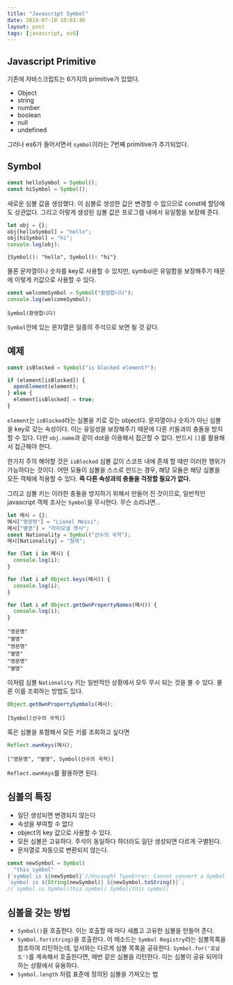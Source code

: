 ```yaml
---
title: "Javascript Symbol"
date: 2019-07-18 10:03:36
layout: post
tags: [javascript, es6]
---
```


## Javascript Primitive

기존에 자바스크립트는 6가지의 primitive가 있었다.

- Object
- string
- number
- boolean
- null
- undefined

그러나 es6가 들어서면서 `symbol`이라는 7번째 primitive가 추가되었다.

## Symbol

```javascript
const helloSymbol = Symbol();
const hiSymbol = Symbol();
```

새로운 심볼 값을 생성했다. 이 심볼로 생성한 값은 변경할 수 없으므로 const에 할당에도 상관없다. 그리고 이렇게 생성된 심볼 값은 프로그램 내에서 유일함을 보장해 준다.

```javascript
let obj = {};
obj[helloSymbol] = "hello";
obj[hiSymbol] = "hi";
console.log(obj);
```

```
{Symbol(): "hello", Symbol(): "hi"}
```

물론 문자열이나 숫자를 key로 사용할 수 있지만, symbol은 유일함을 보장해주기 때문에 이렇게 키값으로 사용할 수 있다.

```javascript
const welcomeSymbol = Symbol("환영합니다");
console.log(welcomeSymbol);
```

```
Symbol(환영합니다)
```

`Symbol`안에 있는 문자열은 일종의 주석으로 보면 될 것 같다.

## 예제

```javascript
const isBlocked = Symbol("is blocked element?");

if (element[isBlocked]) {
  openElement(element);
} else {
  element[isBlocked] = true;
}
```

`element`는 `isBlocked`라는 심볼을 키로 갖는 object다. 문자열이나 숫자가 아닌 심볼을 key로 갖는 속성이다. 이는 유일성을 보장해주기 때문에 다른 키들과의 충돌을 방지할 수 있다. 다만 `obj.name`과 같이 dot을 이용해서 접근할 수 없다. 반드시 `[]`를 활용해서 접근해야 한다.

한가지 주의 해야할 것은 `isBlocked` 심볼 값이 스코프 내에 존재 할 때만 이러한 행위가 가능하다는 것이다. 어떤 모듈이 심볼을 스스로 만드는 경우, 해당 모듈은 해당 심볼을 모든 객체에 적용할 수 있다. **즉 다른 속성과의 충돌을 걱정할 필요가 없다.**

그리고 심볼 키는 이러한 충돌을 방지하기 위해서 만들어 진 것이므로, 일반적인 javascript 객체 조사는 `Symbol`을 무시한다. 무슨 소리냐면...

```javascript
let 메시 = {};
메시["영문명"] = "Lionel Messi";
메시["별명"] = "라이오넬 멧시";
const Nationality = Symbol("선수의 국적");
메시[Nationality] = "칠레";

for (let i in 메시) {
  console.log(i);
}

for (let i of Object.keys(메시)) {
  console.log(i);
}

for (let i of Object.getOwnPropertyNames(메시)) {
  console.log(i);
}
```

```
"영문명"
"별명"
"영문명"
"별명"
"영문명"
"별명"
```

이처럼 심볼 `Nationality` 키는 일반적인 상황에서 모두 무시 되는 것을 볼 수 있다. 물론 이를 조회하는 방법도 있다.

```javascript
Object.getOwnPropertySymbols(메시);
```

```
[Symbol(선수의 국적)]
```

혹은 심볼을 포함해서 모든 키를 조회하고 싶다면

```javascript
Reflect.ownKeys(메시);
```

```
["영문명", "별명", Symbol(선수의 국적)]
```

`Reflect.ownKeys`를 활용하면 된다.

## 심볼의 특징

- 일단 생성되면 변경되지 않는다
- 속성을 부여할 수 없다
- object의 key 값으로 사용할 수 있다.
- 모든 심볼은 고유하다. 주석이 동일하다 하더라도 일단 생성되면 다르게 구별된다.
- 문자열로 자동으로 변환되지 않는다.

```javascript
const newSymbol = Symbol(
  "this symbol"
)`symbol is ${newSymbol}`//Uncaught TypeError: Cannot convert a Symbol value to a string
`symbol is ${String(newSymbol)} ${newSymbol.toString()}`;
// symbol is Symbol(this symbol) Symbol(this symbol)
```

## 심볼을 갖는 방법

- `Symbol()`을 호출한다. 이는 호출할 때 마다 새롭고 고유한 심볼을 만들어 준다.
- `Symbol.for(string)`을 호출한다. 이 메소드는 `Symbol Registry`라는 심볼목록을 참조하여 리턴하는데, 앞서와는 다르게 심볼 목록을 공유한다. `Symbol.for('호날도')`를 계속해서 호출한다면, 매번 같은 심볼을 리턴한다. 이는 심볼이 공유 되어야 하는 상황에서 유용하다.
- `Symbol.length` 처럼 표준에 정의된 심볼을 가져오는 법
